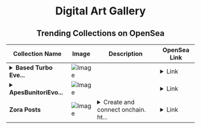 <div align="center">

# Digital Art Gallery

## Trending Collections on OpenSea

| Collection Name                       | Image                                                                                     | Description                       | OpenSea Link                                                                                          |
|---------------------------------------|-------------------------------------------------------------------------------------------|-----------------------------------|--------------------------------------------------------------------------------------------------------|
| **<details><summary>Based Turbo Eve...</summary>Based Turbo Event Cars</details>** | ![Image](https://i.seadn.io/s/raw/files/83c2eafad2f1c74fa7c8f500859419d0.png?w=500&auto=format?w=200&auto=format) |  | <details><summary>Link</summary>[Based Turbo Event Cars](https://opensea.io/collection/based-turbo-event-cars)</details> |
| **<details><summary>ApesBunitoriEvo...</summary>ApesBunitoriEvolution</details>** | ![Image](https://i.seadn.io/s/raw/files/73e454276e3cbe7b8a314aad2a9155fc.png?w=500&auto=format?w=200&auto=format) |  | <details><summary>Link</summary>[ApesBunitoriEvolution](https://opensea.io/collection/apesbunitorievolution)</details> |
| **Zora Posts** | ![Image](https://i.seadn.io/s/raw/files/8a682c45548664203191dab28552e1e8.jpg?w=500&auto=format?w=200&auto=format) | <details><summary>Create and connect onchain. ht...</summary>Create and connect onchain. https://zora.co</details> | <details><summary>Link</summary>[Zora Posts](https://opensea.io/collection/zora-posts-23290)</details> |

</div>